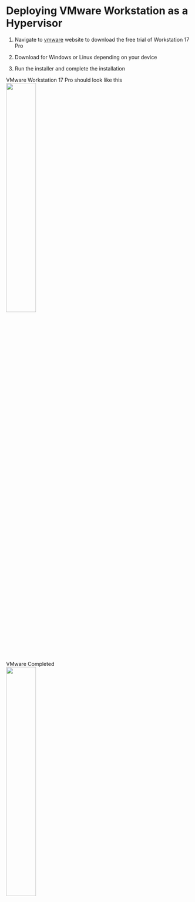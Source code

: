 # Deploying VMware Workstation as a Hypervisor

1. Navigate to [vmware](https://www.vmware.com/products/workstation-pro.html) website to download the free trial of Workstation 17 Pro

2. Download for Windows or Linux depending on your device

3. Run the installer and complete the installation

<p align="left">
VMware Workstation 17 Pro should look like this<br/>
<img src="https://i.imgur.com/XuG5b5s.png" height="40%" width="40%" alt=""/>
<br />

<p align="left">
VMware Completed<br/>
<img src="https://i.imgur.com/5zeCL71.png" height="40%" width="40%" alt=""/>
<br />
